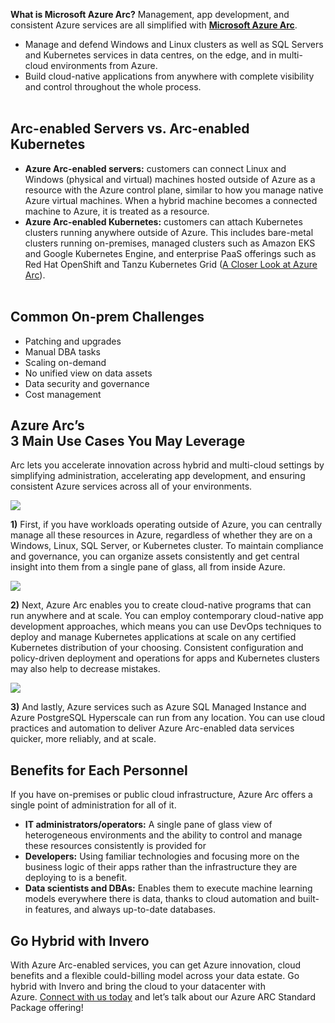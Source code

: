 **What is Microsoft Azure Arc?** Management, app development, and consistent Azure services are all simplified with [**Microsoft Azure Arc**](https://azure.microsoft.com/en-us/services/azure-arc/).  

-   Manage and defend Windows and Linux clusters as well as SQL Servers and Kubernetes services in data centres, on the edge, and in multi-cloud environments from Azure.  
-   Build cloud-native applications from anywhere with complete visibility and control throughout the whole process.    
     

## **Arc-enabled Servers vs. Arc-enabled Kubernetes** 

-   **Azure Arc-enabled servers:** customers can connect Linux and Windows (physical and virtual) machines hosted outside of Azure as a resource with the Azure control plane, similar to how you manage native Azure virtual machines. When a hybrid machine becomes a connected machine to Azure, it is treated as a resource. 
-   **Azure Arc-enabled Kubernetes:** customers can attach Kubernetes clusters running anywhere outside of Azure. This includes bare-metal clusters running on-premises, managed clusters such as Amazon EKS and Google Kubernetes Engine, and enterprise PaaS offerings such as Red Hat OpenShift and Tanzu Kubernetes Grid ([A Closer Look at Azure Arc](https://www.forbes.com/sites/janakirammsv/2020/05/24/a-closer-look-at-azure-arc--microsofts-hybrid-and-multi-cloud-platform/?sh=b8dca3b21bce)).   
     

## **Common On-prem Challenges** 

-   Patching and upgrades 
-   Manual DBA tasks 
-   Scaling on-demand 
-   No unified view on data assets 
-   Data security and governance 
-   Cost management 

## **Azure Arc’s 3 Main Use Cases You May Leverage** 

Arc lets you accelerate innovation across hybrid and multi-cloud settings by simplifying administration, accelerating app development, and ensuring consistent Azure services across all of your environments. 

![](https://inverodigital.com/site-content/uploads/2021/12/Screen-Shot-2021-12-23-at-5.03.01-PM.png)

**1)** First, if you have workloads operating outside of Azure, you can centrally manage all these resources in Azure, regardless of whether they are on a Windows, Linux, SQL Server, or Kubernetes cluster. To maintain compliance and governance, you can organize assets consistently and get central insight into them from a single pane of glass, all from inside Azure. 

![](https://inverodigital.com/site-content/uploads/2021/12/image.png)

**2)** Next, Azure Arc enables you to create cloud-native programs that can run anywhere and at scale. You can employ contemporary cloud-native app development approaches, which means you can use DevOps techniques to deploy and manage Kubernetes applications at scale on any certified Kubernetes distribution of your choosing. Consistent configuration and policy-driven deployment and operations for apps and Kubernetes clusters may also help to decrease mistakes.  

![](https://inverodigital.com/site-content/uploads/2021/12/image-1.png)

**3)** And lastly, Azure services such as Azure SQL Managed Instance and Azure PostgreSQL Hyperscale can run from any location. You can use cloud practices and automation to deliver Azure Arc-enabled data services quicker, more reliably, and at scale. 

## **Benefits for Each Personnel** 

If you have on-premises or public cloud infrastructure, Azure Arc offers a single point of administration for all of it.  

-   **IT administrators/operators:** A single pane of glass view of heterogeneous environments and the ability to control and manage these resources consistently is provided for 
-   **Developers:** Using familiar technologies and focusing more on the business logic of their apps rather than the infrastructure they are deploying to is a benefit.  
-   **Data scientists and DBAs:** Enables them to execute machine learning models everywhere there is data, thanks to cloud automation and built-in features, and always up-to-date databases. 

## **Go Hybrid with Invero** 

With Azure Arc-enabled services, you can get Azure innovation, cloud benefits and a flexible could-billing model across your data estate. Go hybrid with Invero and bring the cloud to your datacenter with Azure. [Connect with us today](https://inverodigital.com/#contact) and let’s talk about our Azure ARC Standard Package offering!